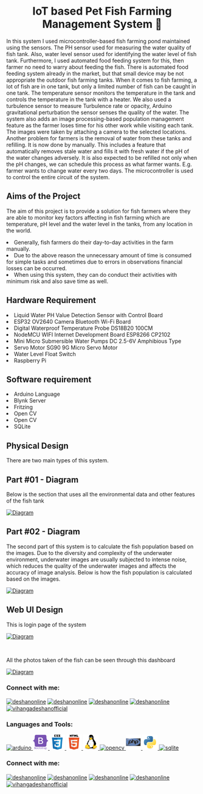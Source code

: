 <h1 align="center"> IoT based Pet Fish Farming Management System 🐠</h1>

In this system I used microcontroller-based fish farming pond maintained using the sensors.
The PH sensor used for measuring the water quality of fish tank. Also, water level sensor used for 
identifying the water level of fish tank. Furthermore, I used automated food feeding system for 
this, then farmer no need to warry about feeding the fish. There is automated food feeding system 
already in the market, but that small device may be not appropriate the outdoor fish farming tanks.
When it comes to fish farming, a lot of fish are in one tank, but only a limited number of fish can 
be caught in one tank. The temperature sensor monitors the temperature in the tank and controls 
the temperature in the tank with a heater. We also used a turbulence sensor to measure Turbulence 
rate or opacity, Arduino gravitational perturbation the sensor senses the quality of the water. The 
system also adds an image processing-based population management feature as the farmer loses 
time for his other work while visiting each tank. The images were taken by attaching a camera to 
the selected locations. Another problem for farmers is the removal of water from these tanks and 
refilling. It is now done by manually. This includes a feature that automatically removes stale water 
and fills it with fresh water if the pH of the water changes adversely. It is also expected to be 
refilled not only when the pH changes, we can schedule this process as what farmer wants. E.g.
farmer wants to change water every two days. The microcontroller is used to control the entire 
circuit of the system. 

<h2>Aims of the Project </h2>
  <p>The aim of this project is to provide a solution for fish farmers where they are able to monitor 
key factors affecting in fish farming which are temperature, pH level and the water level in the 
tanks, from any location in the world. 
        <li>Generally, fish farmers do their day-to-day activities in the farm manually.</li>
        <li>Due to the above reason the unnecessary amount of time is consumed for simple tasks and 
sometimes due to errors in observations financial losses can be occurred.</li>
        <li>When using this system, they can do conduct their activities with minimum risk and also 
save time as well.</li>
  </p>

<h2>Hardware Requirement</h2>
  <li>Liquid Water PH Value Detection Sensor with Control Board</li>
  <li>ESP32 OV2640 Camera Bluetooth Wi-Fi Board</li>
  <li>Digital Waterproof Temperature Probe DS18B20 100CM</li>
  <li>NodeMCU WIFI Internet Development Board ESP8266 CP2102</li>
  <li>Mini Micro Submersible Water Pumps DC 2.5-6V Amphibious Type</li>
  <li>Servo Motor SG90 9G Micro Servo Motor</li>
  <li>Water Level Float Switch</li>
  <li>Raspberry Pi</li>


<h2>Software requirement </h2>
  <li>Arduino Language</li>
  <li>Blynk Server</li>
  <li>Fritzing</li>
  <li>Open CV</li>
  <li>Open CV</li>
  <li>SQLite</li>


<h2> Physical Design</h2>
<p>There are two main types of this system.</p>

<h2> Part #01 - Diagram</h2>
<p>Below is the section that uses all the environmental data 
and other features of the fish tank</p>
<p align="left"> <a href="#" target="_blank" rel="noreferrer"> <img src="https://github.com/vihangad/IoT-based-Pet-Fish-Farming-Management-System/blob/master/Diagrams/01.jpg?raw=true" alt="Diagram" width="auto" height="auto"/> </a> </p>

<h2> Part #02 - Diagram</h2>
<p>The second part of this system is to calculate the fish population based on the images. Due 
to the diversity and complexity of the underwater environment, underwater images are usually 
subjected to intense noise, which reduces the quality of the underwater images and affects the 
accuracy of image analysis. Below is how the fish population is calculated based on the images.
</p>
<p align="left"> <a href="#" target="_blank" rel="noreferrer"> <img src="https://github.com/vihangad/IoT-based-Pet-Fish-Farming-Management-System/blob/master/Diagrams/02.jpg?raw=true" alt="Diagram" width="auto" height="auto"/> </a> </p>

<h2>Web UI Design</h2>
<p>This is login page of the system</p>
<p align="left"> <a href="#" target="_blank" rel="noreferrer"> <img src="https://github.com/vihangad/IoT-based-Pet-Fish-Farming-Management-System/blob/master/Diagrams/05.jpg?raw=true" alt="Diagram" width="auto" height="auto"/> </a> </p>
<br>

<p>All the photos taken of the fish can be seen through this dashboard</p>
<p align="left"> <a href="#" target="_blank" rel="noreferrer"> <img src="https://github.com/vihangad/IoT-based-Pet-Fish-Farming-Management-System/blob/master/Diagrams/06.jpg?raw=true" alt="Diagram" width="auto" height="auto"/> </a> </p>

  
 <h3 align="left">Connect with me:</h3>
<p align="left">
<a href="https://twitter.com/deshanonline" target="blank"><img align="center" src="https://raw.githubusercontent.com/rahuldkjain/github-profile-readme-generator/master/src/images/icons/Social/twitter.svg" alt="deshanonline" height="30" width="40" /></a>
<a href="https://linkedin.com/in/deshanonline" target="blank"><img align="center" src="https://raw.githubusercontent.com/rahuldkjain/github-profile-readme-generator/master/src/images/icons/Social/linked-in-alt.svg" alt="deshanonline" height="30" width="40" /></a>
<a href="https://fb.com/deshanonline" target="blank"><img align="center" src="https://raw.githubusercontent.com/rahuldkjain/github-profile-readme-generator/master/src/images/icons/Social/facebook.svg" alt="deshanonline" height="30" width="40" /></a>
<a href="https://instagram.com/deshanonline" target="blank"><img align="center" src="https://raw.githubusercontent.com/rahuldkjain/github-profile-readme-generator/master/src/images/icons/Social/instagram.svg" alt="deshanonline" height="30" width="40" /></a>
<a href="https://www.youtube.com/c/vihangadeshanofficial" target="blank"><img align="center" src="https://raw.githubusercontent.com/rahuldkjain/github-profile-readme-generator/master/src/images/icons/Social/youtube.svg" alt="vihangadeshanofficial" height="30" width="40" /></a>
</p>

<h3 align="left">Languages and Tools:</h3>
<p align="left"> <a href="https://www.arduino.cc/" target="_blank" rel="noreferrer"> <img src="https://cdn.worldvectorlogo.com/logos/arduino-1.svg" alt="arduino" width="40" height="40"/> </a> <a href="https://getbootstrap.com" target="_blank" rel="noreferrer"> <img src="https://raw.githubusercontent.com/devicons/devicon/master/icons/bootstrap/bootstrap-plain-wordmark.svg" alt="bootstrap" width="40" height="40"/> </a> <a href="https://www.w3schools.com/css/" target="_blank" rel="noreferrer"> <img src="https://raw.githubusercontent.com/devicons/devicon/master/icons/css3/css3-original-wordmark.svg" alt="css3" width="40" height="40"/> </a> <a href="https://www.w3.org/html/" target="_blank" rel="noreferrer"> <img src="https://raw.githubusercontent.com/devicons/devicon/master/icons/html5/html5-original-wordmark.svg" alt="html5" width="40" height="40"/> </a> <a href="https://www.linux.org/" target="_blank" rel="noreferrer"> <img src="https://raw.githubusercontent.com/devicons/devicon/master/icons/linux/linux-original.svg" alt="linux" width="40" height="40"/> </a> <a href="https://opencv.org/" target="_blank" rel="noreferrer"> <img src="https://www.vectorlogo.zone/logos/opencv/opencv-icon.svg" alt="opencv" width="40" height="40"/> </a> <a href="https://www.php.net" target="_blank" rel="noreferrer"> <img src="https://raw.githubusercontent.com/devicons/devicon/master/icons/php/php-original.svg" alt="php" width="40" height="40"/> </a> <a href="https://www.python.org" target="_blank" rel="noreferrer"> <img src="https://raw.githubusercontent.com/devicons/devicon/master/icons/python/python-original.svg" alt="python" width="40" height="40"/> </a> <a href="https://www.sqlite.org/" target="_blank" rel="noreferrer"> <img src="https://www.vectorlogo.zone/logos/sqlite/sqlite-icon.svg" alt="sqlite" width="40" height="40"/> </a> </p>

<h3 align="left">Connect with me:</h3>
<p align="left">
<a href="https://twitter.com/deshanonline" target="blank"><img align="center" src="https://raw.githubusercontent.com/rahuldkjain/github-profile-readme-generator/master/src/images/icons/Social/twitter.svg" alt="deshanonline" height="30" width="40" /></a>
<a href="https://linkedin.com/in/deshanonline" target="blank"><img align="center" src="https://raw.githubusercontent.com/rahuldkjain/github-profile-readme-generator/master/src/images/icons/Social/linked-in-alt.svg" alt="deshanonline" height="30" width="40" /></a>
<a href="https://fb.com/deshanonline" target="blank"><img align="center" src="https://raw.githubusercontent.com/rahuldkjain/github-profile-readme-generator/master/src/images/icons/Social/facebook.svg" alt="deshanonline" height="30" width="40" /></a>
<a href="https://instagram.com/deshanonline" target="blank"><img align="center" src="https://raw.githubusercontent.com/rahuldkjain/github-profile-readme-generator/master/src/images/icons/Social/instagram.svg" alt="deshanonline" height="30" width="40" /></a>
<a href="https://www.youtube.com/c/vihangadeshanofficial" target="blank"><img align="center" src="https://raw.githubusercontent.com/rahuldkjain/github-profile-readme-generator/master/src/images/icons/Social/youtube.svg" alt="vihangadeshanofficial" height="30" width="40" /></a>
</p>

  
